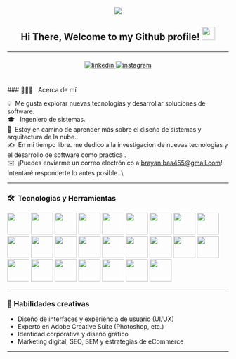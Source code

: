 <div align="center">
<img src="https://github.com/user-attachments/assets/e6113f70-55ad-4ce2-90ec-e06a240f96c2" >
    <h2> Hi There, Welcome to my Github profile! <img src="https://github.com/abdoachhoubi/abdoachhoubi/blob/main/gifs/Hi.gif" width="30">
    <hr></hr>
    </h2>
    <a href="https://linkedin.com/in/abdoachhoubi" target="_blank">
        <img src=https://img.shields.io/badge/linkedin-%2300acee.svg?color=405DE6&style=for-the-badge&logo=linkedin&logoColor=white alt=linkedin style="margin-bottom: 5px;" />
    </a>
    <a href="https://instagram.com/abdo.achhoubi" target="_blank">
        <img src=https://img.shields.io/badge/instagram-%ff5851db.svg?color=C13584&style=for-the-badge&logo=instagram&logoColor=white alt=instagram style="margin-bottom: 5px;" />
     </a>
</div>
<br></br>
### 👨🏻‍💻 &nbsp; Acerca de mí

💡 &nbsp;Me gusta explorar nuevas tecnologías y desarrollar soluciones de software.\
🎓 &nbsp; Ingeniero de sistemas.\
🌱 &nbsp;Estoy en camino de aprender más sobre el diseño de sistemas y arquitectura de la nube..\
✍️ &nbsp;En mi tiempo libre. me dedico a la investigacion de nuevas tecnologias y el desarrollo de software como practica .\
✉️ &nbsp;¡Puedes enviarme un correo electrónico a brayan.baa455@gmail.com! Intentaré responderte lo antes posible..\

---
### 🛠 &nbsp;Tecnologias y Herramientas
<img src="https://github.com/user-attachments/assets/36c71008-3c9f-48bf-ad83-7c4c935fee60" width="50">
<img src="https://github.com/user-attachments/assets/976d2d46-0355-4cd8-82d8-e3474819fed5" width="50">
<img src="https://github.com/user-attachments/assets/8ca01503-8e82-4332-8ff5-fcd26109afee" width="50">
<img src="https://github.com/user-attachments/assets/8c9275a6-2619-4c1b-98ef-8acf60717bc8" width="50">
<img src="https://github.com/user-attachments/assets/a8858e19-cd05-40e5-be3f-c21a2708d95a " width="50">
<img src="https://github.com/user-attachments/assets/e3e2df52-2eec-4639-8e75-6e379710e9ca" width="50">
<img src="https://github.com/user-attachments/assets/c17e58bb-5a9d-4345-a0d0-5c4a1cb30c76" width="50">
<img src="https://github.com/user-attachments/assets/6b1a38c8-34be-44d1-ba7e-eae284d6af90" width="50">
<img src="https://github.com/user-attachments/assets/3f4d5ae9-f27e-455c-bdd3-3d5daed55fa5" width="50">
<img src="https://github.com/user-attachments/assets/9c70c9be-d65b-4239-bc68-15d067d121a0" width="50">
<img src="https://github.com/user-attachments/assets/5cdeb270-ce02-44e0-b778-cf83aff08e9d" width="50">
<img src="https://github.com/user-attachments/assets/167f1638-b16f-4d6b-bf95-21b070a36627" width="50">
<img src="https://github.com/user-attachments/assets/62870f45-2006-468d-9831-53284cacadbb" width="50">
<img src="https://github.com/user-attachments/assets/faeb3a60-8493-472c-9f63-eff4143291c3" width="50">
<img src="https://github.com/user-attachments/assets/4b9317c3-fdaf-4fb7-8ce1-5b672b45894f" width="50">
<img src="https://github.com/user-attachments/assets/b56aece2-5cd3-488d-b2fa-f275c3331518" width="50">
<img src="https://github.com/user-attachments/assets/34b3469f-60e2-4f3f-8e04-82dcce05a697" width="50">
<img src="https://github.com/user-attachments/assets/b26d5354-beac-4507-94df-484501785b2e" width="50">
<img src="https://github.com/user-attachments/assets/c117816e-b5a7-479a-84c5-cfd6fb5499d8" width="50">
<img src="https://github.com/user-attachments/assets/0f24845b-5e07-4419-9070-acf9f80fee1a" width="50">
<img src="https://github.com/user-attachments/assets/7311e348-0b18-41a9-9499-6ff3b27e6e89" width="50">
<img src="https://github.com/user-attachments/assets/d75edc67-a893-423e-85ba-c6d76294729b" width="50">
<img src="https://github.com/user-attachments/assets/f4f5d833-f81a-4cce-937d-49828800e10c" width="50">
<img src="https://github.com/user-attachments/assets/b2e662c2-3d73-4def-8a63-2f397c969f34" width="50">
<img src="https://github.com/user-attachments/assets/c867e8cd-37a2-4b2a-9a35-655d129063af" width="50">

---

### 🎨 Habilidades creativas

- Diseño de interfaces y experiencia de usuario (UI/UX)
- Experto en Adobe Creative Suite (Photoshop, etc.)
- Identidad corporativa y diseño gráfico
- Marketing digital, SEO, SEM y estrategias de eCommerce


---













<!--
**brayanbaad/brayanbaad** is a ✨ _special_ ✨ repository because its `README.md` (this file) appears on your GitHub profile.

Here are some ideas to get you started:

- 🔭 I’m currently working on ...
- 🌱 I’m currently learning ...
- 👯 I’m looking to collaborate on ...
- 🤔 I’m looking for help with ...
- 💬 Ask me about ...
- 📫 How to reach me: ...
- 😄 Pronouns: ...
- ⚡ Fun fact: ...
-->
